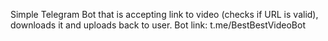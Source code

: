 Simple Telegram Bot that is accepting link to video (checks if URL is valid), downloads it and uploads back to user.
Bot link: t.me/BestBestVideoBot
